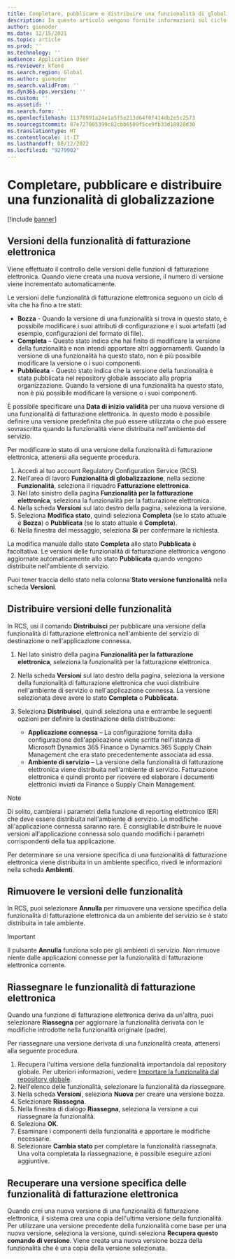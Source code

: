 ```yaml
---
title: Completare, pubblicare e distribuire una funzionalità di globalizzazione
description: In questo articolo vengono fornite informazioni sul ciclo di vita delle funzionalità di globalizzazione.
author: gionoder
ms.date: 12/15/2021
ms.topic: article
ms.prod: ''
ms.technology: ''
audience: Application User
ms.reviewer: kfend
ms.search.region: Global
ms.author: gionoder
ms.search.validFrom: ''
ms.dyn365.ops.version: ''
ms.custom: ''
ms.assetid: ''
ms.search.form: ''
ms.openlocfilehash: 11378991a24e1a5f5e213d64f0f414db2e5c2573
ms.sourcegitcommit: 87e727005399c82cbb6509f5ce9fb33d18928d30
ms.translationtype: HT
ms.contentlocale: it-IT
ms.lasthandoff: 08/12/2022
ms.locfileid: "9279902"
---
```

# <a name="complete-publish-and-deploy-a-globalization-feature"></a>Completare, pubblicare e distribuire una funzionalità di globalizzazione

[!include [banner](../includes/banner.md)]

## <a name="electronic-invoicing-feature-versions"></a>Versioni della funzionalità di fatturazione elettronica

Viene effettuato il controllo delle versioni delle funzioni di fatturazione elettronica. Quando viene creata una nuova versione, il numero di versione viene incrementato automaticamente.

Le versioni delle funzionalità di fatturazione elettronica seguono un ciclo di vita che ha fino a tre stati:

- **Bozza** - Quando la versione di una funzionalità si trova in questo stato, è possibile modificare i suoi attributi di configurazione e i suoi artefatti (ad esempio, configurazioni del formato di file).
- **Completa** – Questo stato indica che hai finito di modificare la versione della funzionalità e non intendi apportare altri aggiornamenti. Quando la versione di una funzionalità ha questo stato, non è più possibile modificare la versione o i suoi componenti.
- **Pubblicata** - Questo stato indica che la versione della funzionalità è stata pubblicata nel repository globale associato alla propria organizzazione. Quando la versione di una funzionalità ha questo stato, non è più possibile modificare la versione o i suoi componenti.

È possibile specificare una **Data di inizio validità** per una nuova versione di una funzionalità di fatturazione elettronica. In questo modo è possibile definire una versione predefinita che può essere utilizzata o che può essere sovrascritta quando la funzionalità viene distribuita nell'ambiente del servizio.

Per modificare lo stato di una versione della funzionalità di fatturazione elettronica, attenersi alla seguente procedura.

1. Accedi al tuo account Regulatory Configuration Service (RCS).
2. Nell'area di lavoro **Funzionalità di globalizzazione**, nella sezione **Funzionalità**, seleziona il riquadro **Fatturazione elettronica**.
3. Nel lato sinistro della pagina **Funzionalità per la fatturazione elettronica**, seleziona la funzionalità per la fatturazione elettronica.
4. Nella scheda **Versioni** sul lato destro della pagina, seleziona la versione.
5. Seleziona **Modifica stato**, quindi seleziona **Completa** (se lo stato attuale è **Bozza**) o **Pubblicata** (se lo stato attuale è **Completa**).
6. Nella finestra del messaggio, seleziona **Sì** per confermare la richiesta.

La modifica manuale dallo stato **Completa** allo stato **Pubblicata** è facoltativa. Le versioni delle funzionalità di fatturazione elettronica vengono aggiornate automaticamente allo stato **Pubblicata** quando vengono distribuite nell'ambiente di servizio.

Puoi tener traccia dello stato nella colonna **Stato versione funzionalità** nella scheda **Versioni**.

## <a name="deploy-feature-versions"></a>Distribuire versioni delle funzionalità

In RCS, usi il comando **Distribuisci** per pubblicare una versione della funzionalità di fatturazione elettronica nell'ambiente del servizio di destinazione o nell'applicazione connessa.

1. Nel lato sinistro della pagina **Funzionalità per la fatturazione elettronica**, seleziona la funzionalità per la fatturazione elettronica.
2. Nella scheda **Versioni** sul lato destro della pagina, seleziona la versione della funzionalità di fatturazione elettronica che vuoi distribuire nell'ambiente di servizio o nell'applicazione connessa. La versione selezionata deve avere lo stato **Completa** o **Pubblicata**.
3. Seleziona **Distribuisci**, quindi seleziona una e entrambe le seguenti opzioni per definire la destinazione della distribuzione:

    - **Applicazione connessa** – La configurazione fornita dalla configurazione dell'applicazione viene scritta nell'istanza di Microsoft Dynamics 365 Finance o Dynamics 365 Supply Chain Management che era stato precedentemente associata ad essa.
    - **Ambiente di servizio** – La versione della funzionalità di fatturazione elettronica viene distribuita nell'ambiente di servizio. Fatturazione elettronica è quindi pronto per ricevere ed elaborare i documenti elettronici inviati da Finance o Supply Chain Management.

> [!NOTE]
> Di solito, cambierai i parametri della funzione di reporting elettronico (ER) che deve essere distribuita nell'ambiente di servizio. Le modifiche all'applicazione connessa saranno rare. È consigliabile distribuire le nuove versioni all'applicazione connessa solo quando modifichi i parametri corrispondenti della tua applicazione.

Per determinare se una versione specifica di una funzionalità di fatturazione elettronica viene distribuita in un ambiente specifico, rivedi le informazioni nella scheda **Ambienti**.

## <a name="remove-feature-versions"></a>Rimuovere le versioni delle funzionalità

In RCS, puoi selezionare **Annulla** per rimuovere una versione specifica della funzionalità di fatturazione elettronica da un ambiente del servizio se è stato distribuita in tale ambiente.

> [!IMPORTANT]
> Il pulsante **Annulla** funziona solo per gli ambienti di servizio. Non rimuove niente dalle applicazioni connesse per la funzionalità di fatturazione elettronica corrente.

## <a name="rebase-electronic-invoicing-features"></a>Riassegnare le funzionalità di fatturazione elettronica

Quando una funzione di fatturazione elettronica deriva da un'altra, puoi selezionare **Riassegna** per aggiornare la funzionalità derivata con le modifiche introdotte nella funzionalità originale (padre).

Per riassegnare una versione derivata di una funzionalità creata, attenersi alla seguente procedura.

1. Recupera l'ultima versione della funzionalità importandola dal repository globale. Per ulteriori informazioni, vedere [Importare la funzionalità dal repository globale](e-invoicing-import-feature-global-repository.md).
2. Nell'elenco delle funzionalità, selezionare la funzionalità da riassegnare.
3. Nella scheda **Versioni**, seleziona **Nuova** per creare una versione bozza.
4. Selezionare **Riassegna**.
5. Nella finestra di dialogo **Riassegna**, seleziona la versione a cui riassegnare la funzionalità.
6. Seleziona **OK**.
7. Esaminare i componenti della funzionalità e apportare le modifiche necessarie.
8. Selezionare **Cambia stato** per completare la funzionalità riassegnata. Una volta completata la riassegnazione, è possibile eseguire azioni aggiuntive.

## <a name="get-a-specific-version-of-electronic-invoicing-features"></a>Recuperare una versione specifica delle funzionalità di fatturazione elettronica

Quando crei una nuova versione di una funzionalità di fatturazione elettronica, il sistema crea una copia dell'ultima versione della funzionalità. Per utilizzare una versione precedente della funzionalità come base per una nuova versione, seleziona la versione, quindi seleziona **Recupera questo comando di versione**. Viene creata una nuova versione bozza della funzionalità che è una copia della versione selezionata.
